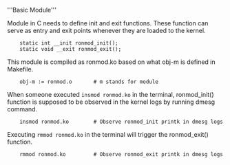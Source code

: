 '''Basic Module'''

Module in C needs to define init and exit functions. These function 
can serve as entry and exit points whenever they are loaded to the 
kernel.

        static int __init ronmod_init();
        static void __exit ronmod_exit();

This module is compiled as ronmod.ko based on what obj-m is
defined in Makefile.

        obj-m := ronmod.o       # m stands for module

When someone executed `insmod ronmod.ko` in the terminal, 
ronmod_init() function is supposed to be observed in the kernel logs 
by running dmesg command. 

        insmod ronmod.ko        # Observe ronmod_init printk in dmesg logs

Executing `rmmod ronmod.ko` in the terminal will trigger the
ronmod_exit() function.

        rmmod ronmod.ko         # Observe ronmod_exit printk in dmesg logs
